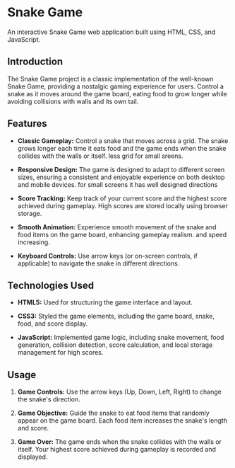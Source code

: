 # Snake Game

An interactive Snake Game web application built using HTML, CSS, and JavaScript.

## Introduction

The Snake Game project is a classic implementation of the well-known Snake Game, providing a nostalgic gaming experience for users. Control a snake as it moves around the game board, eating food to grow longer while avoiding collisions with walls and its own tail.

## Features

- **Classic Gameplay:** Control a snake that moves across a grid. The snake grows longer each time it eats food and the game ends when the snake collides with the walls or itself. less grid for small sreens.
  
- **Responsive Design:** The game is designed to adapt to different screen sizes, ensuring a consistent and enjoyable experience on both desktop and mobile devices. for small screens it has well designed directions
  
- **Score Tracking:** Keep track of your current score and the highest score achieved during gameplay. High scores are stored locally using browser storage.
  
- **Smooth Animation:** Experience smooth movement of the snake and food items on the game board, enhancing gameplay realism. and speed increasing.
  
- **Keyboard Controls:** Use arrow keys (or on-screen controls, if applicable) to navigate the snake in different directions.

## Technologies Used

- **HTML5:** Used for structuring the game interface and layout.
  
- **CSS3:** Styled the game elements, including the game board, snake, food, and score display.
  
- **JavaScript:** Implemented game logic, including snake movement, food generation, collision detection, score calculation, and local storage management for high scores.

## Usage

1. **Game Controls:** Use the arrow keys (Up, Down, Left, Right) to change the snake's direction.
  
2. **Game Objective:** Guide the snake to eat food items that randomly appear on the game board. Each food item increases the snake's length and score.
  
3. **Game Over:** The game ends when the snake collides with the walls or itself. Your highest score achieved during gameplay is recorded and displayed.

